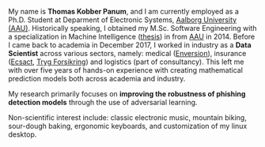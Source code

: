 My name is **Thomas Kobber Panum**, and I am currently employed as a Ph.D. Student at Deparment of Electronic Systems, [Aalborg University (AAU)](https://aau.dk).
Historically speaking, I obtained my M.Sc. Software Engineering with a specialization in Machine Intelligence ([thesis](http://bit.ly/1O7nEWX)) in from [AAU](https://aau.dk) in 2014.
Before  I came back to academia in December 2017, I worked in industry as a **Data Scientist** across various sectors, namely: medical ([Enversion](http://www.enversion.dk/)), insurance ([Ecsact](http://ecsact.dk/), [Tryg Forsikring](https://tryg.dk/)) and logistics (part of consultancy).
This left me with over five years of hands-on experience with creating mathematical prediction models both across academia and industry.

My research primarily focuses on **improving the robustness of phishing detection models** through the use of adversarial learning.

Non-scientific interest include: classic electronic music, mountain biking, sour-dough baking, ergonomic keyboards, and customization of my linux desktop.
